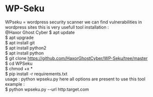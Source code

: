 # WP-Seku
WPseku = wordpress security scanner
we can find vulnerabilities in wordpress sites
this is very usefull tool  installation :  
@Haxor Ghost Cyber
$ apt update   
$ apt upgrade  
$ apt install git  
$ apt install python2  
$ apt install python  
$ git clone https://github.com/HaxorGhostCyber/WP-Seku/tree/master  
$ cd WPSeku  
$ chmod +x *  
$ pip install -r requirements.txt  
usage :  python wpseku.py  here all options are present to use this tool  
example :  
$ python wpseku.py --url http:target.com
